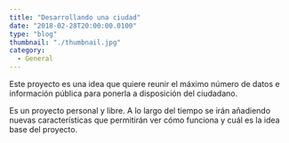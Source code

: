 ```yaml
---
title: "Desarrollando una ciudad"
date: "2018-02-28T20:00:00.0100"
type: "blog"
thumbnail: "./thumbnail.jpg"
category:
  - General
---
```


Este proyecto es una idea que quiere reunir el máximo número de datos e información pública para ponerla a disposición del ciudadano.

Es un proyecto personal y libre. A lo largo del tiempo se irán añadiendo nuevas características que permitirán ver cómo funciona y cuál es la idea base del proyecto.
